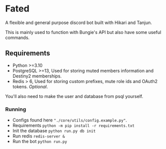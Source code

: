 # Fated
A flexible and general purpose discord bot built with Hikari and Tanjun.

This is mainly used to function with Bungie's API but also have some useful commands.

## Requirements
- Python >=3.10
- PostgreSQL >=13, Used for storing muted members information and Destiny2 memberships.
- Redis > 6, Used for storing custom prefixes, mute role ids and OAuth2 tokens. _Optional_.

You'll also need to make the user and database from psql yourself.

### Running
- Configs found here `"./core/utils/config.example.py"`.
- Requirements `python -m pip install -r requirements.txt`
- Init the database `python run.py db init`
- Run redis `redis-server &`
- Run the bot `python run.py`
